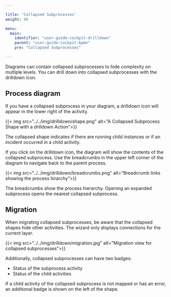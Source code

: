 ```yaml
---

title: 'Collapsed Subprocesses'
weight: 80

menu:
  main:
    identifier: "user-guide-cockpit-drilldown"
    parent: "user-guide-cockpit-bpmn"
    pre: "Collapsed Subprocesses"

---
```


Diagrams can contain collapsed subprocesses to hide complexity on multiple levels. You can drill down into
collapsed subprocesses with the drilldown icon.

## Process diagram

If you have a collapsed subprocess in your diagram, a drilldown icon will appear in the lower right of the activity.

{{< img src="../../img/drilldown/shape.png" alt="A Collapsed Subprocess Shape with a drilldown Action">}}

The collapsed shape indicates if there are running child instances or if an incident occurred in a child activity.

If you click on the drilldown icon, the diagram will show the contents of the collapsed subprocess. Use the breadcrumbs in the upper left corner
of the diagram to navigate back to the parent process.

{{< img src="../../img/drilldown/breadcrumbs.png" alt="Breadcrumb links showing the process hirarchy">}}

The breadcrumbs show the process hierarchy. Opening an expanded subprocess opens the nearest collapsed subprocess.

## Migration

When migrating collapsed subprocesses, be aware that the collapsed shapes hide other activities. The wizard only displays connections for the current layer.

{{< img src="../../img/drilldown/migration.jpg" alt="Migration view for collapsed subprocesses">}}

Additionally, collapsed subprocesses can have two badges:

  * Status of the subprocess activity
  * Status of the child activities

If a child activity of the collapsed subprocess is not mapped or has an error, an additional badge is shown on the left of the shape.
